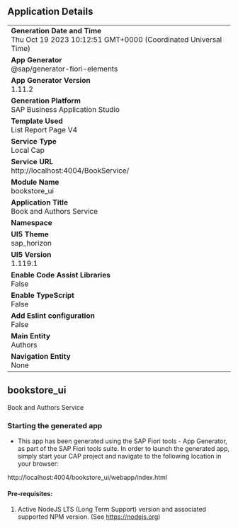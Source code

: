 ## Application Details
|               |
| ------------- |
|**Generation Date and Time**<br>Thu Oct 19 2023 10:12:51 GMT+0000 (Coordinated Universal Time)|
|**App Generator**<br>@sap/generator-fiori-elements|
|**App Generator Version**<br>1.11.2|
|**Generation Platform**<br>SAP Business Application Studio|
|**Template Used**<br>List Report Page V4|
|**Service Type**<br>Local Cap|
|**Service URL**<br>http://localhost:4004/BookService/
|**Module Name**<br>bookstore_ui|
|**Application Title**<br>Book and Authors Service|
|**Namespace**<br>|
|**UI5 Theme**<br>sap_horizon|
|**UI5 Version**<br>1.119.1|
|**Enable Code Assist Libraries**<br>False|
|**Enable TypeScript**<br>False|
|**Add Eslint configuration**<br>False|
|**Main Entity**<br>Authors|
|**Navigation Entity**<br>None|

## bookstore_ui

Book and Authors Service

### Starting the generated app

-   This app has been generated using the SAP Fiori tools - App Generator, as part of the SAP Fiori tools suite.  In order to launch the generated app, simply start your CAP project and navigate to the following location in your browser:

http://localhost:4004/bookstore_ui/webapp/index.html

#### Pre-requisites:

1. Active NodeJS LTS (Long Term Support) version and associated supported NPM version.  (See https://nodejs.org)


